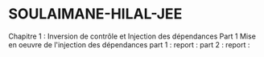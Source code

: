 # SOULAIMANE-HILAL-JEE
Chapitre 1 : Inversion de contrôle et Injection des dépendances
Part 1 Mise en oeuvre de l'injection des dépendances
part 1 : 
report : 
part 2 : 
report : 
